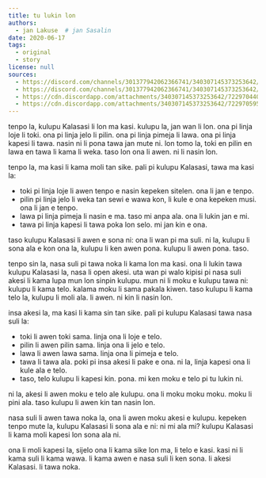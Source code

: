 ```yaml
---
title: tu lukin lon
authors:
  - jan Lakuse  # jan Sasalin
date: 2020-06-17
tags:
  - original
  - story
license: null
sources:
  - https://discord.com/channels/301377942062366741/340307145373253642/722970441110781952
  - https://discord.com/channels/301377942062366741/340307145373253642/722970595943514143
  - https://cdn.discordapp.com/attachments/340307145373253642/722970440963850330/tu_lukin_lon__nanpa_2.pdf
  - https://cdn.discordapp.com/attachments/340307145373253642/722970595670622248/tu_lukin_lon_corrections_version.pdf
---
```


tenpo la, kulupu Kalasasi li lon ma kasi. kulupu la, jan wan li lon. ona pi linja loje li toki. ona pi linja jelo li pilin. ona pi linja pimeja li lawa. ona pi linja kapesi li tawa. nasin ni li pona tawa jan mute ni. lon tomo la, toki en pilin en lawa en tawa li kama li weka. taso lon ona li awen. ni li nasin lon.

tenpo la, ma kasi li kama moli tan sike. pali pi kulupu Kalasasi, tawa ma kasi la:
* toki pi linja loje li awen tenpo e nasin kepeken sitelen. ona li jan e tenpo.
* pilin pi linja jelo li weka tan sewi e wawa kon, li kule e ona kepeken musi. ona li jan e tenpo.
* lawa pi linja pimeja li nasin e ma. taso mi anpa ala. ona li lukin jan e mi.
* tawa pi linja kapesi li tawa poka lon selo. mi jan kin e ona.

taso kulupu Kalasasi li awen e sona ni: ona li wan pi ma suli. ni la, kulupu li sona ala e kon ona la, kulupu li ken awen pona. kulupu li awen pona. taso.

tenpo sin la, nasa suli pi tawa noka li kama lon ma kasi. ona li lukin tawa kulupu Kalasasi la, nasa li open akesi. uta wan pi walo kipisi pi nasa suli akesi li kama lupa mun lon sinpin kulupu. mun ni li moku e kulupu tawa ni: kulupu li kama telo. kalama moku li sama pakala kiwen. taso kulupu li kama telo la, kulupu li moli ala. li awen. ni kin li nasin lon.

insa akesi la, ma kasi li kama sin tan sike. pali pi kulupu Kalasasi tawa nasa suli la:
* toki li awen toki sama. linja ona li loje e telo.
* pilin li awen pilin sama. linja ona li jelo e telo.
* lawa li awen lawa sama. linja ona li pimeja e telo.
* tawa li tawa ala. poki pi insa akesi li pake e ona. ni la, linja kapesi ona li kule ala e telo.
* taso, telo kulupu li kapesi kin. pona. mi ken moku e telo pi tu lukin ni.

ni la, akesi li awen moku e telo ale kulupu. ona li moku moku moku. moku li pini ala. taso kulupu li awen kin tan nasin lon.

nasa suli li awen tawa noka la, ona li awen moku akesi e kulupu. kepeken tenpo mute la, kulupu Kalasasi li sona ala e ni: ni mi ala mi? kulupu Kalasasi li kama moli kapesi lon sona ala ni.

ona li moli kapesi la, sijelo ona li kama sike lon ma, li telo e kasi. kasi ni li kama suli li kama wawa. li kama awen e nasa suli li ken sona. li akesi Kalasasi. li tawa noka.
